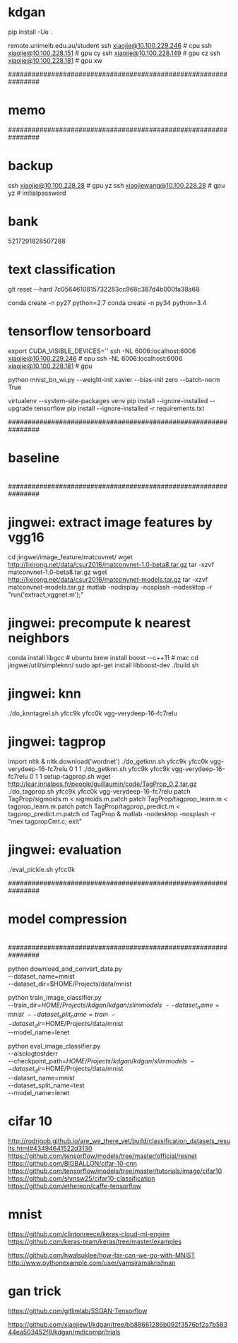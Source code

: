 # kdgan
pip install -Ue .

remote.unimelb.edu.au/student
ssh xiaojie@10.100.229.246 # cpu
ssh xiaojie@10.100.228.151 # gpu cy
ssh xiaojie@10.100.228.149 # gpu cz
ssh xiaojie@10.100.228.181 # gpu xw

################################################################
# memo
################################################################


# backup
ssh xiaojie@10.100.228.28 # gpu yz
ssh xiaojiewang@10.100.228.28 # gpu yz # initialpassword

# bank
5217291828507288

# text classification
git reset --hard 7c0564610815732283cc968c387d4b000fa38a68

conda create -n py27 python=2.7
conda create -n py34 python=3.4

# tensorflow tensorboard
export CUDA_VISIBLE_DEVICES=''
ssh -NL 6006:localhost:6006 xiaojie@10.100.229.246 # cpu
ssh -NL 6006:localhost:6006 xiaojie@10.100.228.181 # gpu

python mnist_bn_wi.py --weight-init xavier --bias-init zero --batch-norm True

virtualenv --system-site-packages venv
pip install --ignore-installed --upgrade tensorflow
pip install --ignore-installed -r requirements.txt

################################################################
#
# baseline
#
################################################################

# jingwei: extract image features by vgg16
cd jingwei/image_feature/matcovnet/
wget http://lixirong.net/data/csur2016/matconvnet-1.0-beta8.tar.gz
tar -xzvf matconvnet-1.0-beta8.tar.gz
wget http://lixirong.net/data/csur2016/matconvnet-models.tar.gz
tar -xzvf matconvnet-models.tar.gz
matlab -nodisplay -nosplash -nodesktop -r "run('extract_vggnet.m');"
# jingwei: precompute k nearest neighbors
conda install libgcc # ubuntu
brew install boost --c++11 # mac
cd jingwei/util/simpleknn/
sudo apt-get install libboost-dev
./build.sh
# jingwei: knn
./do_knntagrel.sh yfcc9k yfcc0k vgg-verydeep-16-fc7relu
# jingwei: tagprop
import nltk & nltk.download('wordnet')
./do_getknn.sh yfcc9k yfcc0k vgg-verydeep-16-fc7relu 0 1 1
./do_getknn.sh yfcc9k yfcc9k vgg-verydeep-16-fc7relu 0 1 1
setup-tagprop.sh
wget http://lear.inrialpes.fr/people/guillaumin/code/TagProp_0.2.tar.gz
./do_tagprop.sh yfcc9k yfcc0k vgg-verydeep-16-fc7relu
patch TagProp/sigmoids.m < sigmoids.m.patch
patch TagProp/tagprop_learn.m < tagprop_learn.m.patch
patch TagProp/tagprop_predict.m < tagprop_predict.m.patch
cd TagProp & matlab -nodesktop -nosplash -r "mex tagpropCmt.c; exit"
# jingwei: evaluation
./eval_pickle.sh yfcc0k

################################################################
#
# model compression
#
################################################################

python download_and_convert_data.py \
  --dataset_name=mnist \
  --dataset_dir=$HOME/Projects/data/mnist

python train_image_classifier.py \
  --train_dir=$HOME/Projects/kdgan/kdgan/slimmodels \
  --dataset_name=mnist \
  --dataset_split_name=train \
  --dataset_dir=$HOME/Projects/data/mnist \
  --model_name=lenet

python eval_image_classifier.py \
  --alsologtostderr \
  --checkpoint_path=$HOME/Projects/kdgan/kdgan/slimmodels \
  --dataset_dir=$HOME/Projects/data/mnist \
  --dataset_name=mnist \
  --dataset_split_name=test \
  --model_name=lenet

# cifar 10
http://rodrigob.github.io/are_we_there_yet/build/classification_datasets_results.html#43494641522d3130
https://github.com/tensorflow/models/tree/master/official/resnet
https://github.com/BIGBALLON/cifar-10-cnn
https://github.com/tensorflow/models/tree/master/tutorials/image/cifar10
https://github.com/shmsw25/cifar10-classification
https://github.com/ethereon/caffe-tensorflow

# mnist
https://github.com/clintonreece/keras-cloud-ml-engine
https://github.com/keras-team/keras/tree/master/examples

https://github.com/hwalsuklee/how-far-can-we-go-with-MNIST
http://www.pythonexample.com/user/vamsiramakrishnan

# gan trick
https://github.com/gitlimlab/SSGAN-Tensorflow


https://github.com/xiaojiew1/kdgan/tree/bb88661286b092f3576bf2a7b58344ea503452f8/kdgan/mdlcompr/trials